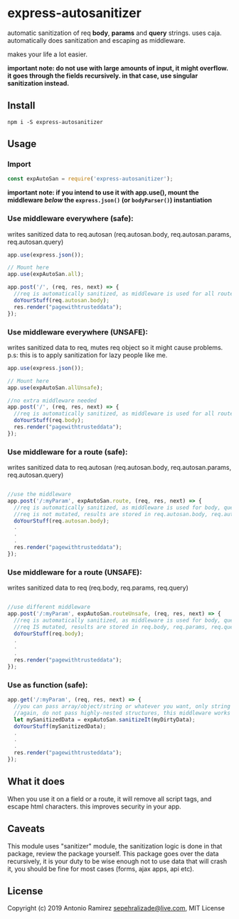 # express-autosanitizer

automatic sanitization of req **body**, **params** and **query** strings. uses caja. automatically does sanitization and escaping as middleware.

makes your life a lot easier.

**important note: do not use with large amounts of input, it might overflow. it goes through the fields recursively.
in that case, use singular sanitization instead.**

## Install

```
npm i -S express-autosanitizer
```

## Usage

### Import 

```javascript
const expAutoSan = require('express-autosanitizer');
```
**important note: if you intend to use it with app.use(), mount the middleware *below* the `express.json()` (or `bodyParser()`) instantiation**

### Use middleware everywhere (safe):

  writes sanitized data to req.autosan (req.autosan.body, req.autosan.params, req.autosan.query)
  
```javascript
app.use(express.json());

// Mount here
app.use(expAutoSan.all);

app.post('/', (req, res, next) => {
  //req is automatically sanitized, as middleware is used for all routes
  doYourStuff(req.autosan.body);
  res.render("pagewithtrusteddata");
});
```

### Use middleware everywhere (UNSAFE):

  writes sanitized data to req, mutes req object so it might cause problems.
  p.s: this is to apply sanitization for lazy people like me.
  
```javascript
app.use(express.json());

// Mount here
app.use(expAutoSan.allUnsafe);

//no extra middleware needed
app.post('/', (req, res, next) => {
  //req is automatically sanitized, as middleware is used for all routes
  doYourStuff(req.body);
  res.render("pagewithtrusteddata");
});
```

### Use middleware for a route (safe):

   writes sanitized data to req.autosan (req.autosan.body, req.autosan.params, req.autosan.query)

```javascript

//use the middleware
app.post('/:myParam', expAutoSan.route, (req, res, next) => {
  //req is automatically sanitized, as middleware is used for body, query and params of this route
  //req is not mutated, results are stored in req.autosan.body, req.autosan.params, req.autosan.query
  doYourStuff(req.autosan.body);
  .
  .
  .
  res.render("pagewithtrusteddata");
});
```

### Use middleware for a route (UNSAFE):

   writes sanitized data to req (req.body, req.params, req.query)

```javascript

//use different middleware
app.post('/:myParam', expAutoSan.routeUnsafe, (req, res, next) => {
  //req is automatically sanitized, as middleware is used for body, query and params of this route
  //req IS mutated, results are stored in req.body, req.params, req.query
  doYourStuff(req.body);
  .
  .
  .
  res.render("pagewithtrusteddata");
});
```

### Use as function (safe):

```javascript
app.get('/:myParam', (req, res, next) => {
  //you can pass array/object/string or whatever you want, only string parts will be sanitized
  //again, do not pass highly-nested structures, this middleware works recursively
  let mySanitizedData = expAutoSan.sanitizeIt(myDirtyData);
  doYourStuff(mySanitizedData);
  .
  .
  .
  res.render("pagewithtrusteddata");
});
```

## What it does

When you use it on a field or a route, it will remove all script tags, and escape html characters. this improves security in your app.


## Caveats

This module uses "sanitizer" module, the sanitization logic is done in that package, review the package yourself.
This package goes over the data recursively, it is your duty to be wise enough not to use data that will crash it, you should be fine for most cases (forms, ajax apps, api etc).

## License

Copyright (c) 2019 Antonio Ramirez <sepehralizade@live.com>, MIT License
